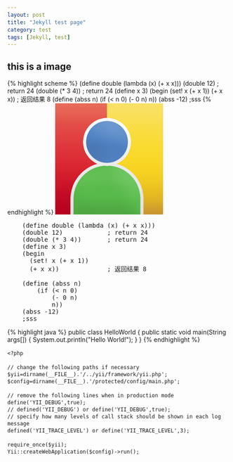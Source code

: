 ```yaml
---
layout: post
title: "Jekyll test page"
category: test
tags: [Jekyll, test]
---
```

## this is a image

{% highlight scheme %}
(define double (lambda (x) (+ x x)))
(double 12)            ; return 24
(double (* 3 4))       ; return 24
(define x 3)
(begin
  (set! x (+ x 1))
  (+ x x))             ; 返回结果 8
(define (abss n)
    (if (< n 0)
        (- 0 n)
        n))
(abss -12)
;sss
{% endhighlight %}
![](/images/usercolor.png)
<pre>
	(define double (lambda (x) (+ x x)))
	(double 12)            ; return 24
	(double (* 3 4))       ; return 24
	(define x 3)
	(begin
	  (set! x (+ x 1))
	  (+ x x))             ; 返回结果 8

	(define (abss n)
	    (if (< n 0)
	        (- 0 n)
	        n))
	(abss -12)
	;sss
</pre>

{% highlight java %}
public class HelloWorld {
    public static void main(String args[]) {
      System.out.println("Hello World!");
    }
}
{% endhighlight %}

	<?php

	// change the following paths if necessary
	$yii=dirname(__FILE__).'/../yii/framework/yii.php';
	$config=dirname(__FILE__).'/protected/config/main.php';

	// remove the following lines when in production mode
	define('YII_DEBUG',true);
	// defined('YII_DEBUG') or define('YII_DEBUG',true);
	// specify how many levels of call stack should be shown in each log message
	defined('YII_TRACE_LEVEL') or define('YII_TRACE_LEVEL',3);

	require_once($yii);
	Yii::createWebApplication($config)->run();